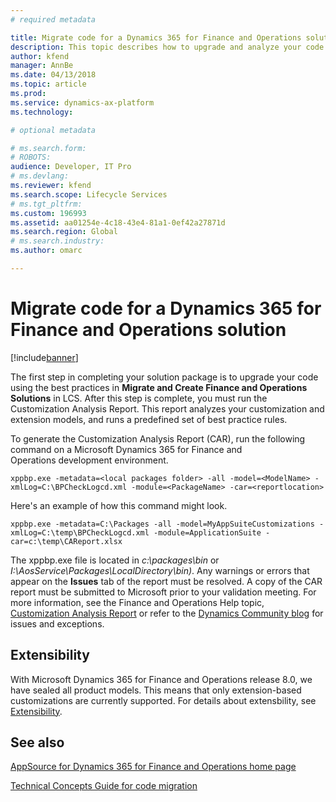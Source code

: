 ```yaml
---
# required metadata

title: Migrate code for a Dynamics 365 for Finance and Operations solution
description: This topic describes how to upgrade and analyze your code in Lifecycle Servicees (LCS).  
author: kfend
manager: AnnBe
ms.date: 04/13/2018
ms.topic: article
ms.prod: 
ms.service: dynamics-ax-platform
ms.technology: 

# optional metadata

# ms.search.form: 
# ROBOTS: 
audience: Developer, IT Pro
# ms.devlang: 
ms.reviewer: kfend
ms.search.scope: Lifecycle Services
# ms.tgt_pltfrm: 
ms.custom: 196993
ms.assetid: aa01254e-4c18-43e4-81a1-0ef42a27871d
ms.search.region: Global
# ms.search.industry: 
ms.author: omarc

---
```


# Migrate code for a Dynamics 365 for Finance and Operations solution

[!include[banner](../includes/banner.md)]


The first step in completing your solution package is to upgrade your code using the best practices in <strong>Migrate and Create Finance and Operations Solutions</strong> in LCS. After this step is complete, you must run the Customization Analysis Report. This report analyzes your customization and extension models, and runs a predefined set of best practice rules. 

To generate the Customization Analysis Report (CAR), run the following command on a Microsoft Dynamics 365 for Finance and Operations development environment.

    xppbp.exe -metadata=<local packages folder> -all -model=<ModelName> -xmlLog=C:\BPCheckLogcd.xml -module=<PackageName> -car=<reportlocation>

Here's an example of how this command might look.

    xppbp.exe -metadata=C:\Packages -all -model=MyAppSuiteCustomizations -xmlLog=C:\temp\BPCheckLogcd.xml -module=ApplicationSuite -car=c:\temp\CAReport.xlsx

The xppbp.exe file is located in *c:\packages\bin* or *I:\AosService\Packages\LocalDirectory\bin)*. Any warnings or errors that appear on the **Issues** tab of the report must be resolved. A copy of the CAR report must be submitted to Microsoft prior to your validation meeting. For more information, see the Finance and Operations Help topic, [Customization Analysis Report](../dev-tools/customization-analysis-report.md) or refer to the [Dynamics Community blog](http://community.dynamics.com/ax/b/newdynamicsax/archive/2016/03/21/customization-analysis-report-exceptions-and-known-issues) for issues and exceptions.

## Extensibility
With Microsoft Dynamics 365 for Finance and Operations release 8.0, we have sealed all product models. This means that only extension-based customizations are currently supported. For details about extensbility, see [Extensibility](../dev-tools/extensibility/extensibility-home-page.md).

See also
--------

[AppSource for Dynamics 365 for Finance and Operations home page](lcs-solutions-app-source.md)

[Technical Concepts Guide for code migration](../dev-tools/developer-home-page.md#code-migration)

